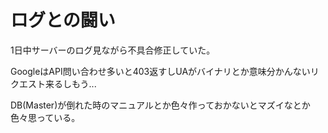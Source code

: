 # ログとの闘い

1日中サーバーのログ見ながら不具合修正していた。

GoogleはAPI問い合わせ多いと403返すしUAがバイナリとか意味分かんないリクエスト来るしもう...

DB(Master)が倒れた時のマニュアルとか色々作っておかないとマズイなとか色々思っている。
